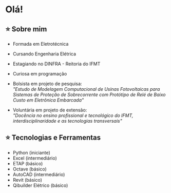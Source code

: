 # Olá! 

##  ⭐ Sobre mim

- Formada em Eletrotécnica

- Cursando Engenharia Elétrica

- Estagiando no DINFRA - Reitoria do IFMT

- Curiosa em programação

- Bolsista em projeto de pesquisa:  
  *"Estudo de Modelagem Computacional de Usinas Fotovoltaicas para Sistemas de Proteção de Sobrecorrente com Protótipo de Relé de Baixo Custo em Eletrônica Embarcada"*
  
- Voluntária em projeto de extensão:  
  *"Docência no ensino profissional e tecnológico do IFMT, interdisciplinaridade e as tecnologias transversais"*

## ⭐ Tecnologias e Ferramentas

- Python (iniciante)
- Excel (intermediário)
- ETAP (básico)
- Octave (básico)
- AutoCAD (intermediário)
- Revit (básico)
- Qibuilder Elétrico (básico)

